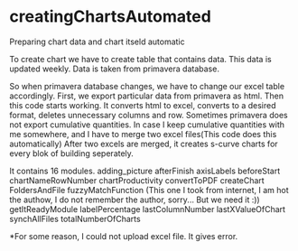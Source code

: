 # creatingChartsAutomated
Preparing chart data and chart itseld automatic

To create chart we have to create table that contains data. This data is updated weekly. Data is taken from primavera database.

So when primavera database changes, we have to change our excel table accordingly. 
First, we export particular data from primavera as html. 
Then this code starts working. It converts html to excel, converts to a desired format, deletes unnecessary columns and row.
Sometimes primavera does not export cumulative quantities. In case I keep cumulative quantities with me somewhere, and I have to merge two excel files(This code does this automatically)
After two excels are merged, it creates s-curve charts for every blok of building seperately.

It contains 16 modules.
  adding_picture
  afterFinish
  axisLabels
  beforeStart
  chartNameRowNumber
  chartProductivity
  convertToPDF
  createChart
  FoldersAndFile
  fuzzyMatchFunction (This one I took from internet, I am hot the authow, I do not remember the author, sorry... But we need it :))
  getItReadyModule
  labelPercentage
  lastColumnNumber
  lastXValueOfChart
  synchAllFiles
  totalNumberOfCharts
  
*For some reason, I could not upload excel file. It gives error.
